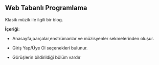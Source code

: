 ## Web Tabanlı Programlama ##

Klasik müzik ile ilgili bir blog.

**İçeriği:**

- Anasayfa,parçalar,enstrümanlar ve müzisyenler sekmelerinden oluşur.

- Giriş Yap/Üye Ol seçenekleri bulunur.

- Görüşlerin bildirildiği bölüm vardır

